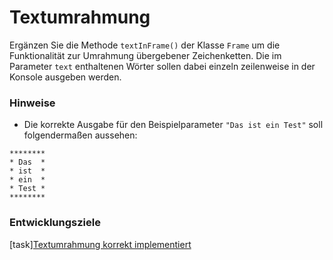 # Textumrahmung

Ergänzen Sie die Methode `textInFrame()` der Klasse `Frame` um die Funktionalität zur Umrahmung übergebener Zeichenketten. Die im Parameter `text` enthaltenen Wörter sollen dabei einzeln zeilenweise in der Konsole ausgeben werden. 

### Hinweise
- Die korrekte Ausgabe für den Beispielparameter `"Das ist ein Test"` soll folgendermaßen aussehen:

```
********
* Das  *
* ist  *
* ein  *
* Test *
********
```

### Entwicklungsziele
[task][Textumrahmung korrekt implementiert](testTranslation)